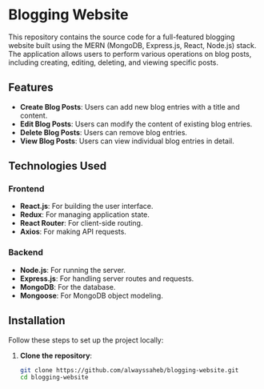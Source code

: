 # Blogging Website

This repository contains the source code for a full-featured blogging website built using the MERN (MongoDB, Express.js, React, Node.js) stack. The application allows users to perform various operations on blog posts, including creating, editing, deleting, and viewing specific posts.

## Features

- **Create Blog Posts**: Users can add new blog entries with a title and content.
- **Edit Blog Posts**: Users can modify the content of existing blog entries.
- **Delete Blog Posts**: Users can remove blog entries.
- **View Blog Posts**: Users can view individual blog entries in detail.

## Technologies Used

### Frontend

- **React.js**: For building the user interface.
- **Redux**: For managing application state.
- **React Router**: For client-side routing.
- **Axios**: For making API requests.

### Backend

- **Node.js**: For running the server.
- **Express.js**: For handling server routes and requests.
- **MongoDB**: For the database.
- **Mongoose**: For MongoDB object modeling.

## Installation

Follow these steps to set up the project locally:

1. **Clone the repository**:
   ```bash
   git clone https://github.com/alwayssaheb/blogging-website.git
   cd blogging-website
